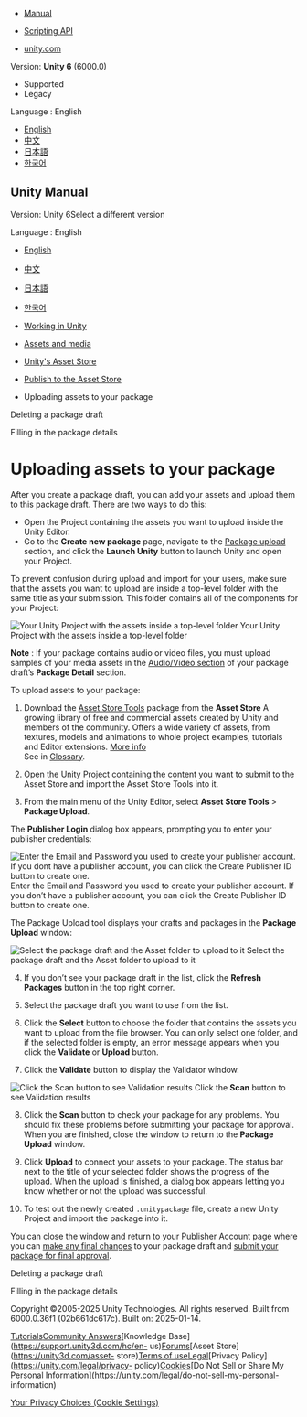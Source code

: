 [](https://docs.unity3d.com)

  * [Manual](../Manual/index.html)
  * [Scripting API](../ScriptReference/index.html)

  * [unity.com](https://unity.com/)

Version: **Unity 6** (6000.0)

  * Supported
  * Legacy

Language : English

  * [English](/Manual/AssetStoreUpload.html)
  * [中文](/cn/current/Manual/AssetStoreUpload.html)
  * [日本語](/ja/current/Manual/AssetStoreUpload.html)
  * [한국어](/kr/current/Manual/AssetStoreUpload.html)

[](https://docs.unity3d.com)

## Unity Manual

Version: Unity 6Select a different version

Language : English

  * [English](/Manual/AssetStoreUpload.html)
  * [中文](/cn/current/Manual/AssetStoreUpload.html)
  * [日本語](/ja/current/Manual/AssetStoreUpload.html)
  * [한국어](/kr/current/Manual/AssetStoreUpload.html)

  * [Working in Unity](working-in-unity.html)
  * [Assets and media](assets-and-media.html)
  * [Unity's Asset Store](AssetStore.html)
  * [Publish to the Asset Store](AssetStorePublishing.html)
  * Uploading assets to your package

[](AssetStoreDeletePkg.html)

Deleting a package draft

[](AssetStorePkgDetails.html)

Filling in the package details

# Uploading assets to your package

After you create a package draft, you can add your assets and upload them to
this package draft. There are two ways to do this:

  * Open the Project containing the assets you want to upload inside the Unity Editor.
  * Go to the **Create new package** page, navigate to the [Package upload](AssetStorePkgDetails.html#upload) section, and click the **Launch Unity** button to launch Unity and open your Project.

To prevent confusion during upload and import for your users, make sure that
the assets you want to upload are inside a top-level folder with the same
title as your submission. This folder contains all of the components for your
Project:

![Your Unity Project with the assets inside a top-level
folder](../uploads/Main/AssetStoreUpload-prj.png) Your Unity Project with the
assets inside a top-level folder

**Note** : If your package contains audio or video files, you must upload
samples of your media assets in the [Audio/Video
section](AssetStorePkgDetails.html#audvid) of your package draft’s **Package
Detail** section.

To upload assets to your package:

  1. Download the [Asset Store Tools](https://assetstore.unity.com/packages/tools/utilities/asset-store-publishing-tools-115) package from the **Asset Store** A growing library of free and commercial assets created by Unity and members of the community. Offers a wide variety of assets, from textures, models and animations to whole project examples, tutorials and Editor extensions. [More info](AssetStore.html)  
See in [Glossary](Glossary.html#AssetStore).

  2. Open the Unity Project containing the content you want to submit to the Asset Store and import the Asset Store Tools into it.

  3. From the main menu of the Unity Editor, select **Asset Store Tools** > **Package Upload**.

The **Publisher Login** dialog box appears, prompting you to enter your
publisher credentials:

![Enter the Email and Password you used to create your publisher account. If
you dont have a publisher account, you can click the Create Publisher ID
button to create one.](../uploads/Main/AssetStoreUpload-login.png) Enter the
Email and Password you used to create your publisher account. If you don’t
have a publisher account, you can click the Create Publisher ID button to
create one.

The Package Upload tool displays your drafts and packages in the **Package
Upload** window:

![Select the package draft and the Asset folder to upload to
it](../uploads/Main/AssetStoreUpload-upload.png) Select the package draft and
the Asset folder to upload to it

  4. If you don’t see your package draft in the list, click the **Refresh Packages** button in the top right corner.

  5. Select the package draft you want to use from the list.

  6. Click the **Select** button to choose the folder that contains the assets you want to upload from the file browser. You can only select one folder, and if the selected folder is empty, an error message appears when you click the **Validate** or **Upload** button. 

  7. Click the **Validate** button to display the Validator window. 

![Click the Scan button to see Validation
results](../uploads/Main/AssetStoreUpload-validate.png) Click the **Scan**
button to see Validation results

  8. Click the **Scan** button to check your package for any problems. You should fix these problems before submitting your package for approval. When you are finished, close the window to return to the **Package Upload** window. 

  9. Click **Upload** to connect your assets to your package. The status bar next to the title of your selected folder shows the progress of the upload. When the upload is finished, a dialog box appears letting you know whether or not the upload was successful.

  10. To test out the newly created `.unitypackage` file, create a new Unity Project and import the package into it.

You can close the window and return to your Publisher Account page where you
can [make any final changes](AssetStorePkgDetails.html) to your package draft
and [submit your package for final approval](AssetStoreSubmit.html).

[](AssetStoreDeletePkg.html)

Deleting a package draft

[](AssetStorePkgDetails.html)

Filling in the package details

Copyright ©2005-2025 Unity Technologies. All rights reserved. Built from
6000.0.36f1 (02b661dc617c). Built on: 2025-01-14.

[Tutorials](https://learn.unity.com/)[Community
Answers](https://answers.unity3d.com)[Knowledge
Base](https://support.unity3d.com/hc/en-
us)[Forums](https://forum.unity3d.com)[Asset Store](https://unity3d.com/asset-
store)[Terms of
use](https://docs.unity3d.com/Manual/TermsOfUse.html)[Legal](https://unity.com/legal)[Privacy
Policy](https://unity.com/legal/privacy-
policy)[Cookies](https://unity.com/legal/cookie-policy)[Do Not Sell or Share
My Personal Information](https://unity.com/legal/do-not-sell-my-personal-
information)

[Your Privacy Choices (Cookie Settings)](javascript:void\(0\);)

